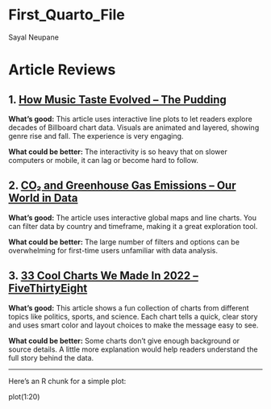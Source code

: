 # First_Quarto_File
Sayal Neupane

# Article Reviews

## 1. [How Music Taste Evolved – The Pudding](https://pudding.cool/2017/03/music-history/)

**What’s good:** This article uses interactive line plots to let readers
explore decades of Billboard chart data. Visuals are animated and
layered, showing genre rise and fall. The experience is very engaging.

**What could be better:** The interactivity is so heavy that on slower
computers or mobile, it can lag or become hard to follow.

## 2. [CO₂ and Greenhouse Gas Emissions – Our World in Data](https://ourworldindata.org/co2-and-other-greenhouse-gas-emissions)

**What’s good:** The article uses interactive global maps and line
charts. You can filter data by country and timeframe, making it a great
exploration tool.

**What could be better:** The large number of filters and options can be
overwhelming for first-time users unfamiliar with data analysis.

## 3. [33 Cool Charts We Made In 2022 – FiveThirtyEight](https://fivethirtyeight.com/features/best-charts-2022/)

**What’s good:** This article shows a fun collection of charts from
different topics like politics, sports, and science. Each chart tells a
quick, clear story and uses smart color and layout choices to make the
message easy to see.

**What could be better:** Some charts don’t give enough background or
source details. A little more explanation would help readers understand
the full story behind the data.

------------------------------------------------------------------------

Here’s an R chunk for a simple plot:

plot(1:20)
